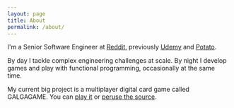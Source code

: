```yaml
---
layout: page
title: About
permalink: /about/
---
```

I'm a Senior Software Engineer at [Reddit](https://www.redditinc.com/), previously [Udemy](https://about.udemy.com/) and [Potato](https://p.ota.to/).

By day I tackle complex engineering challenges at scale. By night I develop games and play with functional programming, occasionally at the same time.

My current big project is a multiplayer digital card game called GALGAGAME. You can [play it](https://www.galgagame.com) or [peruse the source](https://github.com/RoganMurley/GALGAGAME).
